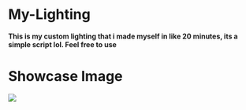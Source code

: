 # My-Lighting
**This is my custom lighting that i made myself in like 20 minutes, its a simple script lol. Feel free to use**


# Showcase Image
![]([images/you-picture.png](https://github.com/thugging/My-Lighting/blob/main/Lighting.png))
